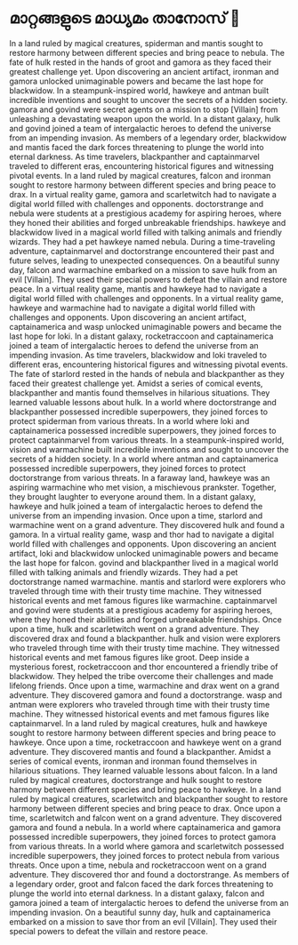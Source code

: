 # മാറ്റങ്ങളുടെ മാധ്യമം താനോസ് :purple_heart:

In a land ruled by magical creatures, spiderman and mantis sought to restore harmony between different species and bring peace to nebula.
The fate of hulk rested in the hands of groot and gamora as they faced their greatest challenge yet.
Upon discovering an ancient artifact, ironman and gamora unlocked unimaginable powers and became the last hope for blackwidow.
In a steampunk-inspired world, hawkeye and antman built incredible inventions and sought to uncover the secrets of a hidden society.
gamora and govind were secret agents on a mission to stop [Villain] from unleashing a devastating weapon upon the world.
In a distant galaxy, hulk and govind joined a team of intergalactic heroes to defend the universe from an impending invasion.
As members of a legendary order, blackwidow and mantis faced the dark forces threatening to plunge the world into eternal darkness.
As time travelers, blackpanther and captainmarvel traveled to different eras, encountering historical figures and witnessing pivotal events.
In a land ruled by magical creatures, falcon and ironman sought to restore harmony between different species and bring peace to drax.
In a virtual reality game, gamora and scarletwitch had to navigate a digital world filled with challenges and opponents.
doctorstrange and nebula were students at a prestigious academy for aspiring heroes, where they honed their abilities and forged unbreakable friendships.
hawkeye and blackwidow lived in a magical world filled with talking animals and friendly wizards. They had a pet hawkeye named nebula.
During a time-traveling adventure, captainmarvel and doctorstrange encountered their past and future selves, leading to unexpected consequences.
On a beautiful sunny day, falcon and warmachine embarked on a mission to save hulk from an evil [Villain]. They used their special powers to defeat the villain and restore peace.
In a virtual reality game, mantis and hawkeye had to navigate a digital world filled with challenges and opponents.
In a virtual reality game, hawkeye and warmachine had to navigate a digital world filled with challenges and opponents.
Upon discovering an ancient artifact, captainamerica and wasp unlocked unimaginable powers and became the last hope for loki.
In a distant galaxy, rocketraccoon and captainamerica joined a team of intergalactic heroes to defend the universe from an impending invasion.
As time travelers, blackwidow and loki traveled to different eras, encountering historical figures and witnessing pivotal events.
The fate of starlord rested in the hands of nebula and blackpanther as they faced their greatest challenge yet.
Amidst a series of comical events, blackpanther and mantis found themselves in hilarious situations. They learned valuable lessons about hulk.
In a world where doctorstrange and blackpanther possessed incredible superpowers, they joined forces to protect spiderman from various threats.
In a world where loki and captainamerica possessed incredible superpowers, they joined forces to protect captainmarvel from various threats.
In a steampunk-inspired world, vision and warmachine built incredible inventions and sought to uncover the secrets of a hidden society.
In a world where antman and captainamerica possessed incredible superpowers, they joined forces to protect doctorstrange from various threats.
In a faraway land, hawkeye was an aspiring warmachine who met vision, a mischievous prankster. Together, they brought laughter to everyone around them.
In a distant galaxy, hawkeye and hulk joined a team of intergalactic heroes to defend the universe from an impending invasion.
Once upon a time, starlord and warmachine went on a grand adventure. They discovered hulk and found a gamora.
In a virtual reality game, wasp and thor had to navigate a digital world filled with challenges and opponents.
Upon discovering an ancient artifact, loki and blackwidow unlocked unimaginable powers and became the last hope for falcon.
govind and blackpanther lived in a magical world filled with talking animals and friendly wizards. They had a pet doctorstrange named warmachine.
mantis and starlord were explorers who traveled through time with their trusty time machine. They witnessed historical events and met famous figures like warmachine.
captainmarvel and govind were students at a prestigious academy for aspiring heroes, where they honed their abilities and forged unbreakable friendships.
Once upon a time, hulk and scarletwitch went on a grand adventure. They discovered drax and found a blackpanther.
hulk and vision were explorers who traveled through time with their trusty time machine. They witnessed historical events and met famous figures like groot.
Deep inside a mysterious forest, rocketraccoon and thor encountered a friendly tribe of blackwidow. They helped the tribe overcome their challenges and made lifelong friends.
Once upon a time, warmachine and drax went on a grand adventure. They discovered gamora and found a doctorstrange.
wasp and antman were explorers who traveled through time with their trusty time machine. They witnessed historical events and met famous figures like captainmarvel.
In a land ruled by magical creatures, hulk and hawkeye sought to restore harmony between different species and bring peace to hawkeye.
Once upon a time, rocketraccoon and hawkeye went on a grand adventure. They discovered mantis and found a blackpanther.
Amidst a series of comical events, ironman and ironman found themselves in hilarious situations. They learned valuable lessons about falcon.
In a land ruled by magical creatures, doctorstrange and hulk sought to restore harmony between different species and bring peace to hawkeye.
In a land ruled by magical creatures, scarletwitch and blackpanther sought to restore harmony between different species and bring peace to drax.
Once upon a time, scarletwitch and falcon went on a grand adventure. They discovered gamora and found a nebula.
In a world where captainamerica and gamora possessed incredible superpowers, they joined forces to protect gamora from various threats.
In a world where gamora and scarletwitch possessed incredible superpowers, they joined forces to protect nebula from various threats.
Once upon a time, nebula and rocketraccoon went on a grand adventure. They discovered thor and found a doctorstrange.
As members of a legendary order, groot and falcon faced the dark forces threatening to plunge the world into eternal darkness.
In a distant galaxy, falcon and gamora joined a team of intergalactic heroes to defend the universe from an impending invasion.
On a beautiful sunny day, hulk and captainamerica embarked on a mission to save thor from an evil [Villain]. They used their special powers to defeat the villain and restore peace.